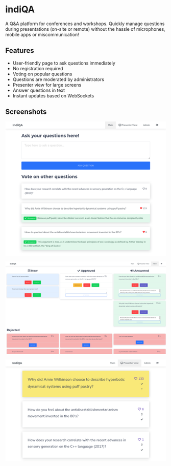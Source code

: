# indiQA
A Q&A platform for conferences and workshops. Quickly manage questions during presentations (on-site or remote) without the hassle of microphones, mobile apps or miscommunication! 

## Features
- User-friendly page to ask questions immediately
- No registration required
- Voting on popular questions
- Questions are moderated by administrators
- Presenter view for large screens
- Answer questions in text
- Instant updates based on WebSockets

## Screenshots
![main view](./docs/screenshot_main.png)

![administrator view](./docs/screenshot_admin.png)

![presenter view](./docs/screenshot_presenter.png)
